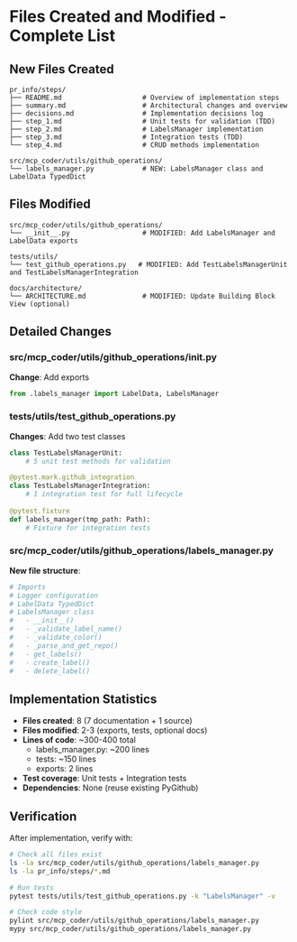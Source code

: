 # Files Created and Modified - Complete List

## New Files Created

```
pr_info/steps/
├── README.md                    # Overview of implementation steps
├── summary.md                   # Architectural changes and overview
├── decisions.md                 # Implementation decisions log
├── step_1.md                    # Unit tests for validation (TDD)
├── step_2.md                    # LabelsManager implementation
├── step_3.md                    # Integration tests (TDD)
└── step_4.md                    # CRUD methods implementation

src/mcp_coder/utils/github_operations/
└── labels_manager.py            # NEW: LabelsManager class and LabelData TypedDict
```

## Files Modified

```
src/mcp_coder/utils/github_operations/
└── __init__.py                  # MODIFIED: Add LabelsManager and LabelData exports

tests/utils/
└── test_github_operations.py   # MODIFIED: Add TestLabelsManagerUnit and TestLabelsManagerIntegration

docs/architecture/
└── ARCHITECTURE.md              # MODIFIED: Update Building Block View (optional)
```

## Detailed Changes

### src/mcp_coder/utils/github_operations/__init__.py
**Change**: Add exports
```python
from .labels_manager import LabelData, LabelsManager
```

### tests/utils/test_github_operations.py
**Changes**: Add two test classes
```python
class TestLabelsManagerUnit:
    # 5 unit test methods for validation

@pytest.mark.github_integration
class TestLabelsManagerIntegration:
    # 1 integration test for full lifecycle
    
@pytest.fixture
def labels_manager(tmp_path: Path):
    # Fixture for integration tests
```

### src/mcp_coder/utils/github_operations/labels_manager.py
**New file structure**:
```python
# Imports
# Logger configuration
# LabelData TypedDict
# LabelsManager class
#   - __init__()
#   - _validate_label_name()
#   - _validate_color()
#   - _parse_and_get_repo()
#   - get_labels()
#   - create_label()
#   - delete_label()
```

## Implementation Statistics

- **Files created**: 8 (7 documentation + 1 source)
- **Files modified**: 2-3 (exports, tests, optional docs)
- **Lines of code**: ~300-400 total
  - labels_manager.py: ~200 lines
  - tests: ~150 lines
  - exports: 2 lines
- **Test coverage**: Unit tests + Integration tests
- **Dependencies**: None (reuse existing PyGithub)

## Verification

After implementation, verify with:
```bash
# Check all files exist
ls -la src/mcp_coder/utils/github_operations/labels_manager.py
ls -la pr_info/steps/*.md

# Run tests
pytest tests/utils/test_github_operations.py -k "LabelsManager" -v

# Check code style
pylint src/mcp_coder/utils/github_operations/labels_manager.py
mypy src/mcp_coder/utils/github_operations/labels_manager.py
```
